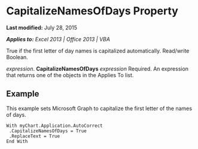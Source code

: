 
# CapitalizeNamesOfDays Property

 **Last modified:** July 28, 2015

 _**Applies to:** Excel 2013 | Office 2013 | VBA_

True if the first letter of day names is capitalized automatically. Read/write Boolean.

 _expression_. **CapitalizeNamesOfDays**
 _expression_ Required. An expression that returns one of the objects in the Applies To list.

## Example

This example sets Microsoft Graph to capitalize the first letter of the names of days.


```
With myChart.Application.AutoCorrect 
 .CapitalizeNamesOfDays = True 
 .ReplaceText = True 
End With
```

